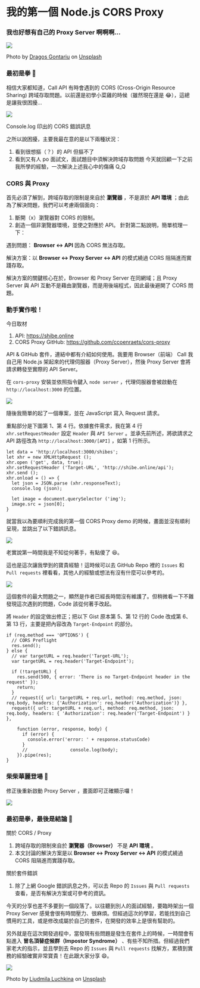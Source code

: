 # 我的第一個 Node.js CORS Proxy
### 我也好想有自己的 Proxy Server 啊啊啊…

![](/images/cors-proxy-server/agent-man.jpg)

Photo by [Dragos Gontariu](https://unsplash.com/@dragos126?utm_source=medium&utm_medium=referral) on [Unsplash](https://unsplash.com/?utm_source=medium&utm_medium=referral)

### 最初是拳 👊
相信大家都知道，Call API 有時會遇到的 CORS (Cross-Origin Resource Sharing) 跨域存取問題。以前還是初學小菜雞的時候（雖然現在還是 😂），這總是讓我很困擾...

![](/images/cors-proxy-server/console-log-error.png)

Console.log 印出的 CORS 錯誤訊息

之所以說困擾，主要我最在意的是以下兩種狀況：
1. 看到很想摳（？）的 API 但摳不了
2. 看到又有人 po 面試文，面試題目中須解決跨域存取問題
今天就回顧一下之前我所學的經驗，一次解決上述我心中的傷痛 Q_Q

### CORS 與 Proxy

首先必須了解到，跨域存取的限制是來自於 **瀏覽器** ，不是源於 **API 環境** ；由此為了解決問題，我們可以考慮兩個面向：
1. 斷開（x）瀏覽器對 CORS 的限制。
2. 創造一個非瀏覽器環境，並使之對應於 API。
針對第二點說明，簡單梳理一下：

遇到問題： **Browser ↔ API** 因為 CORS 無法存取。

解決方案：以 **Browser ↔ Proxy Server ↔ API** 的模式繞過 CORS 阻隔進而實踐存取。

解決方案的關鍵核心在於，Browser 和 Proxy Server 在同網域；且 Proxy Server 與 API 互動不是藉由瀏覽器，而是用後端程式，因此最後避開了 CORS 問題。

### 動手實作啦！

今日取材

1. API: https://shibe.online
2. CORS Proxy GitHub: https://github.com/ccoenraets/cors-proxy

API & GitHub 套件，連結中都有介紹如何使用。我要用 Browser（前端） Call 我自己用 Node.js 架起來的代理伺服器（Proxy Server），然後 Proxy Server 會將請求轉發至實際的 API Server。

在 `cors-proxy` 安裝並依照指令鍵入 `node server` ，代理伺服器會被啟動在 `http://localhost:3000` 的位置。

![](/images/cors-proxy-server/proxy-server-port.png)

隨後我簡單的起了一個專案，並在 JavaScript 寫入 Request 請求。

重點部分是下圖第 1、第 4 行。依據套件需求，我在第 4 行 `xhr.setRequestHeader` 設定 `Header` 與 `API Server` 。並承先前所述，將欲請求之 API 路徑改為 `http://localhost:3000/[API]` ，如第 1 行所示。

```
let data = 'http://localhost:3000/shibes';
let xhr = new XMLHttpRequest ();
xhr.open ('get', data, true);
xhr.setRequestHeader ('Target-URL', 'http://shibe.online/api');
xhr.send ();
xhr.onload = () => {
  let json = JSON.parse (xhr.responseText);
  console.log (json);

  let image = document.querySelector ('img');
  image.src = json[0];
}
```

就當我以為要順利完成我的第一個 CORS Proxy demo 的時候，畫面並沒有順利呈現，並跳出了以下錯誤訊息。

![](/images/cors-proxy-server/console-log-error-2.png)

老實說第一時間我是不知從何著手，有點傻了 😆。

這也是這次讓我學到的寶貴經驗！這時候可以去 GitHub Repo 裡的 `Issues` 和 `Pull requests` 裡看看，其他人的經驗或想法有沒有什麼可以參考的。

![](/images/cors-proxy-server/repo-issues.png)

這個套件的最大問題之一，顯然是作者已經長時間沒有維護了。但稍微看一下不難發現這次遇到的問題，Code 該從何著手改起。

將 `Header` 的設定做出修正；把以下 Gist 原本第 5、第 12 行的 Code 改成第 6、第 13 行，主要是把內容改為 `Target-Endpoint` 的部分。

```
if (req.method === 'OPTIONS') {
  // CORS Preflight
  res.send();
} else {
  // var targetURL = req.header('Target-URL');
  var targetURL = req.header('Target-Endpoint');

  if (!targetURL) {
    res.send(500, { error: 'There is no Target-Endpoint header in the request' });
    return;
  }
  // request({ url: targetURL + req.url, method: req.method, json: req.body, headers: {'Authorization': req.header('Authorization')} },
  request({ url: targetURL + req.url, method: req.method, json: req.body, headers: { 'Authorization': req.header('Target-Endpoint') } },

    function (error, response, body) {
      if (error) {
        console.error('error: ' + response.statusCode)
      }
      //                console.log(body);
    }).pipe(res);
}
```

### 柴柴華麗登場 🎉

修正後重新啟動 Proxy Server ，畫面即可正確顯示囉！

![](/images/cors-proxy-server/success-layout.png)

### 最初是拳，最後是結論 🐾

關於 CORS / Proxy

1. 跨域存取的限制來自於 **瀏覽器（Browser）** 不是 **API 環境** 。
2. 本文討論的解決方案是以 **Browser ↔ Proxy Server ↔ API** 的模式繞過 CORS 阻隔進而實踐存取。

關於套件錯誤

1. 除了上網 Google 錯誤訊息之外，可以去 Repo 的 `Issues` 與 `Pull requests` 查看，是否有解決方案或可參考的資訊。

今天的分享也差不多要到一個段落了。以往聽到別人的面試經驗，要臨時架出一個 Proxy Server 感覺會很有時間壓力、很麻煩。但經過這次的學習，若能找到自己慣用的工具，或是修改成屬於自己的套件，在開發的效率上是很有幫助的。

另外就是在這次開發過程中，當發現有些問題是發生在套件上的時候，一時間會有點進入 **冒名頂替症候群（Impostor Syndrome）** 、有些不知所措。但經過我們家老大的指示，並且學到去 Repo 的 `Issues` 與 `Pull requests` 找解方，累積到實務的經驗確實非常寶貴！在此跟大家分享 😄。

![](/images/cors-proxy-server/shiba-inu.jpg)

Photo by [Liudmila Luchkina](https://unsplash.com/@luchkina?utm_source=medium&utm_medium=referral) on [Unsplash](https://unsplash.com/?utm_source=medium&utm_medium=referral)
